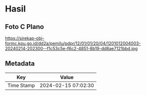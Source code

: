 # Hasil

## Foto C Plano

https://sirekap-obj-formc.kpu.go.id/dd2a/pemilu/pdpr/12/01/01/20/04/1201012004003-20240214-202300--f1c53c5e-f6c2-4851-8b19-dd8ae7121bbd.jpg


## Metadata

| Key        | Value               |
| ---------- | ------------------- |
| Time Stamp | 2024-02-15 07:02:30 |



